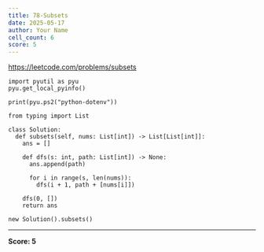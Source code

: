 ```yaml
---
title: 78-Subsets
date: 2025-05-17
author: Your Name
cell_count: 6
score: 5
---
```


https://leetcode.com/problems/subsets


```
import pyutil as pyu
pyu.get_local_pyinfo()
```


```
print(pyu.ps2("python-dotenv"))
```


```
from typing import List
```


```
class Solution:
  def subsets(self, nums: List[int]) -> List[List[int]]:
    ans = []

    def dfs(s: int, path: List[int]) -> None:
      ans.append(path)

      for i in range(s, len(nums)):
        dfs(i + 1, path + [nums[i]])

    dfs(0, [])
    return ans
```


```
new Solution().subsets()
```


---
**Score: 5**